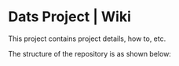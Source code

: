 # Dats Project | Wiki

This project contains project details, how to, etc.

The structure of the repository is as shown below:
